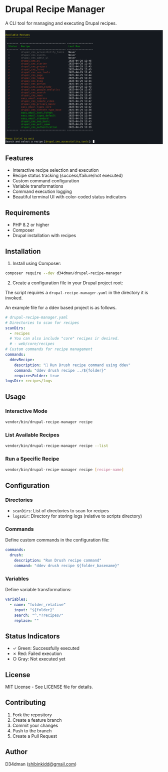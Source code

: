 # Drupal Recipe Manager

A CLI tool for managing and executing Drupal recipes.

![screeenshot](screenshot.png)

## Features

- Interactive recipe selection and execution
- Recipe status tracking (success/failure/not executed)
- Custom command configuration
- Variable transformations
- Command execution logging
- Beautiful terminal UI with color-coded status indicators

## Requirements

- PHP 8.2 or higher
- Composer
- Drupal installation with recipes

## Installation

1. Install using Composer:

```bash
composer require --dev d34dman/drupal-recipe-manager
```

2. Create a configuration file in your Drupal project root:

The script requires a `drupal-recipe-manager.yaml` in the directory
it is invoked.

An example file for a ddev based project is as follows.

```yaml
# drupal-recipe-manager.yaml
# Directories to scan for recipes
scanDirs:
  - recipes
  # You can also include "core" recipes ir desired.
  # - web/core/recipes
# Custom commands for recipe management
commands:
  ddevRecipe:
    description: "🚀 Run Drush recipe command using ddev"
    command: "ddev drush recipe ../${folder}"
    requiresFolder: true
logsDir: recipes/logs
```

## Usage

### Interactive Mode

```bash
vendor/bin/drupal-recipe-manager recipe
```

### List Available Recipes

```bash
vendor/bin/drupal-recipe-manager recipe --list
```

### Run a Specific Recipe

```bash
vendor/bin/drupal-recipe-manager recipe [recipe-name]
```

## Configuration

### Directories

- `scanDirs`: List of directories to scan for recipes
- `logsDir`: Directory for storing logs (relative to scripts directory)

### Commands

Define custom commands in the configuration file:

```yaml
commands:
  drush:
    description: "Run Drush recipe command"
    command: "ddev drush recipe ${folder_basename}"
```

### Variables

Define variable transformations:

```yaml
variables:
  - name: "folder_relative"
    input: "${folder}"
    search: "^.*?recipes/"
    replace: ""
```

## Status Indicators

- ✓ Green: Successfully executed
- ✗ Red: Failed execution
- ○ Gray: Not executed yet

## License

MIT License - See LICENSE file for details.

## Contributing

1. Fork the repository
2. Create a feature branch
3. Commit your changes
4. Push to the branch
5. Create a Pull Request

## Author

D34dman (shibinkidd@gmail.com) 